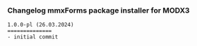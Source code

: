 ### Changelog mmxForms package installer for MODX3

```
1.0.0-pl (26.03.2024)
==============
- initial commit
```